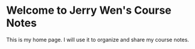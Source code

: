 # Welcome to Jerry Wen's Course Notes

This is my home page. I will use it to organize and share my course notes.
